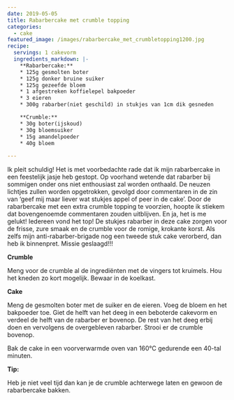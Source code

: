 ```yaml
---
date: 2019-05-05
title: Rabarbercake met crumble topping
categories:
  - cake
featured_image: /images/rabarbercake_met_crumbletopping1200.jpg
recipe:
  servings: 1 cakevorm
  ingredients_markdown: |-
    **Rabarbercake:**
    * 125g gesmolten boter
    * 125g donker bruine suiker
    * 125g gezeefde bloem
    * 1 afgestreken koffielepel bakpoeder
    * 3 eieren
    * 300g rabarber(niet geschild) in stukjes van 1cm dik gesneden

    **Crumble:**
    * 30g boter(ijskoud)
    * 30g bloemsuiker
    * 15g amandelpoeder
    * 40g bloem    
---
```

Ik pleit schuldig! Het is met voorbedachte rade dat ik mijn rabarbercake in een feestelijk jasje heb gestopt.
Op voorhand wetende dat rabarber bij sommigen onder ons niet enthousiast zal worden onthaald. De neuzen lichtjes zullen worden opgetrokken, gevolgd door commentaren in de zin van ‘geef mij maar liever wat stukjes appel of peer in de cake’. 
Door de rabarbercake met een extra crumble topping te voorzien, hoopte ik stiekem dat bovengenoemde commentaren zouden uitblijven. 
En ja, het is me gelukt! Iedereen vond het top!
De stukjes rabarber in deze cake zorgen voor de frisse, zure smaak en de crumble voor de romige, krokante korst.
Als zelfs mijn anti-rabarber-brigade nog een tweede stuk cake verorberd, dan heb ik binnenpret.
Missie geslaagd!!!



<!--more-->

**Crumble**

Meng voor de crumble al de ingrediënten met de vingers tot kruimels.
Hou het kneden zo kort mogelijk. Bewaar in de koelkast. 

**Cake**

Meng de gesmolten boter met de suiker en de eieren.
Voeg de bloem en het bakpoeder toe.
Giet de helft van het deeg in een beboterde cakevorm en verdeel de helft van de rabarber 
er bovenop.
De rest van het deeg erbij doen en vervolgens de overgebleven rabarber.
Strooi er de crumble bovenop. 

Bak de cake in een voorverwarmde oven van 160°C gedurende een 40-tal minuten.

<b>Tip: </b>

Heb je niet veel tijd dan kan je de crumble achterwege laten en gewoon de rabarbercake bakken.






